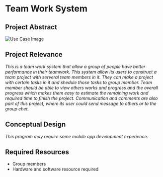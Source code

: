 # Team Work System

## Project Abstract

![Use Case Image](YangYushuai——TeamWork.png)

## Project Relevance
_This is a team work system that allow a group of people have better performance in their teamwork. This system allow its users to construct a team project with serveral team members in it. They can make a project with certain tasks in it and shedule those tasks to group member. Team member should be able to view others works and progress and the overall progress which makes them easy to estimate the remaining work and required time to finish the project. Communication and comments are also part of this project, where its user could send message to others or to the group chet._

## Conceptual Design
_This program may require some mobile app development experience._


## Required Resources
- Group members
- Hardware and software resource required
